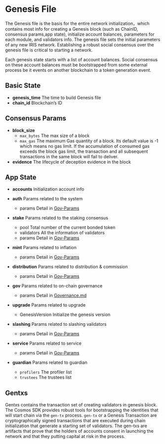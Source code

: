 # Genesis File

The Genesis file is the basis for the entire network initialization，which contains most info for creating a Genesis block (such as ChainID, consensus params,app state), initialize account balances, parameters for each module, and validators info.
The genesis file sets the initial parameters of any new IRIS network. Establishing a robust social consensus over the genesis file is critical to starting a network.

Each genesis state starts with a list of account balances. Social consensus on these account balances must be bootstrapped from some external process be it events on another blockchain to a token generation event.

## Basic State

* **genesis_time** The time to build Genesis file
* **chain_id**     Blockchain’s ID

## Consensus Params

* **block_size** 
  * `max_bytes` The max size of a block
  * `max_gas`  The maximum Gas quantity of a block. Its default value is -1 which means no gas limit. If the accumulation of consumed gas exceeds the block gas limit, the transaction and all subsequent transactions in the same block will fail to deliver. 
* **evidence**   The lifecycle of deception evidence in the block

## App State

* **accounts** Initialization account info

* **auth** Params related to the system 
  * params Detail in [Gov-Params](gov-params.md#parameters-in-auth)

* **stake** Params related to the staking consensus
  * pool   Total number of the current bonded token
  * validators   All the information of validators 
  * params Detail in [Gov-Params](gov-params.md#parameters-in-stake)
  
* **mint**  Params related to inflation
  * params Detail in [Gov-Params](gov-params.md#parameters-in-mint)
  
* **distribution** Params related to distribution & commission
  * params Detail in [Gov-Params](gov-params.md#parameters-in-distribution)
  
* **gov**  Params related to on-chain governance
  * params Detail in [Governance.md](../governance.md#interactive-process)

* **upgrade** Params related to upgrade
  * GenesisVersion Initialize the genesis version

* **slashing** Params related to slashing validators
  * params Detail in [Gov-Params](gov-params.md#parameters-in-slashing)
  
* **service**  Params related to service
  * params Detail in [Gov-Params](gov-params.md#parameters-in-service)
  
* **guardian** Params related to guardian
  * `profilers` The profiler list
  * `trustees` The trustees list
  
## Gentxs

Gentxs contains the transaction set of creating validators in genesis block. 
The Cosmos SDK provides robust tools for bootstrapping the identities that will start chain via the `gen-tx` process. `gen-tx` or a Genesis Transaction are cryptographically signed transactions that are executed during chain initialization that generate a starting set of validators.
The gen-txs are artifacts that prove that the holders of accounts consent in launching the network and that they putting capital at risk in the process.

